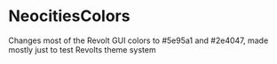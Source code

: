 # NeocitiesColors
Changes most of the Revolt GUI colors to #5e95a1 and #2e4047, made mostly just to test Revolts theme system
